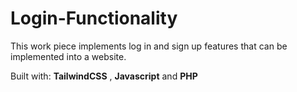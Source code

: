 # Login-Functionality

This work piece implements log in and sign up features that can be implemented into a website.

Built with: **TailwindCSS** , **Javascript** and **PHP**